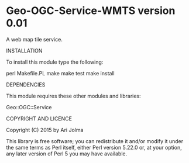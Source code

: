 Geo-OGC-Service-WMTS version 0.01
================================

A web map tile service.

INSTALLATION

To install this module type the following:

   perl Makefile.PL
   make
   make test
   make install

DEPENDENCIES

This module requires these other modules and libraries:

Geo::OGC::Service

COPYRIGHT AND LICENCE

Copyright (C) 2015 by Ari Jolma

This library is free software; you can redistribute it and/or modify
it under the same terms as Perl itself, either Perl version 5.22.0 or,
at your option, any later version of Perl 5 you may have available.

